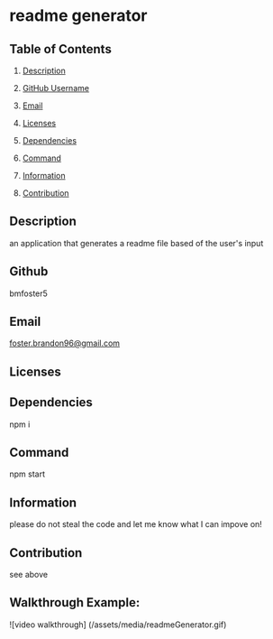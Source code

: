 # readme generator

## Table of Contents  
1. [Description](#description)
    
2. [GitHub Username](#name)
    
3. [Email](#email) 
    
4. [Licenses](#license)
    
5. [Dependencies](#dependencies)
    
6. [Command](#command)
    
7. [Information](#repo)
    
8. [Contribution](#contribution)
    

## Description
an application that generates a readme file based of the user's input

## Github
bmfoster5

## Email
foster.brandon96@gmail.com

## Licenses


## Dependencies
npm i

## Command
npm start

## Information
please do not steal the code and let me know what I can impove on!

## Contribution
see above

## Walkthrough Example: 

![video walkthrough] (/assets/media/readmeGenerator.gif)